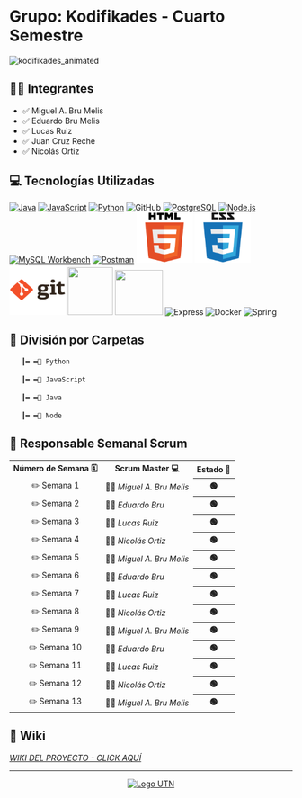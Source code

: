 # Grupo: Kodifikades - Cuarto Semestre
![kodifikades_animated](https://github.com/CodeSystem2022/Kodifikades_Cuarto_Semestre/assets/81488933/efade64a-2a63-4ba4-81d6-10d19febfd82)

## 👨‍💻 Integrantes
- :white_check_mark: Miguel A. Bru Melis <br>
- :white_check_mark: Eduardo Bru Melis <br>
- :white_check_mark: Lucas Ruiz <br>
- :white_check_mark: Juan Cruz Reche <br>
- :white_check_mark: Nicolás Ortiz <br>

## 💻 Tecnologías Utilizadas

  <a href="https://www.java.com/"><img src="https://cdn.icon-icons.com/icons2/2415/PNG/512/java_original_wordmark_logo_icon_146459.png" alt="Java" width="90" height="90"></a>
  <a href="https://www.javascript.com/"><img src="https://upload.wikimedia.org/wikipedia/commons/thumb/9/99/Unofficial_JavaScript_logo_2.svg/480px-Unofficial_JavaScript_logo_2.svg.png" alt="JavaScript" width="80" height="80"></a>
  <a href="https://www.python.org"><img src="https://miro.medium.com/v2/resize:fit:378/1*y6zvdl68fA-5nd9v-StFMg.png" alt="Python" width="90" height="90"></a>
  <img src="https://cdn-icons-png.flaticon.com/512/25/25231.png" alt="GitHub" width="80" height="80"></img>
  <a href="https://www.postgresql.org"><img src="https://upload.wikimedia.org/wikipedia/commons/thumb/2/29/Postgresql_elephant.svg/1200px-Postgresql_elephant.svg.png" alt="PostgreSQL" width="90" height="90"></a>
  <a href="https://nodejs.org/"><img src="https://vistaran-tech.s3.ap-south-1.amazonaws.com/wp-content/uploads/2022/05/13104926/nodejs-logo.png" alt="Node.js" width="100" height="100"></a>
  <a href="https://www.mysql.com/products/workbench/"><img src="https://www.freepnglogos.com/uploads/logo-mysql-png/logo-mysql-mysql-logo-png-images-are-download-crazypng-21.png" alt="MySQL Workbench" width="90" height="90"></a>
  <a href="https://www.postman.com/"><img src="https://yt3.googleusercontent.com/X-rhKMndFm9hT9wIaJns1StBfGbFdLTkAROwm4UZ3n9ucrBky5CFIeeZhSszFXBgQjItzCD0SA=s900-c-k-c0x00ffffff-no-rj" alt="Postman" width="90" height="90"></a>
  <img src="https://github.com/devicons/devicon/blob/master/icons/html5/html5-original-wordmark.svg"  width="100" height="90"/>
  <img src="https://github.com/devicons/devicon/blob/master/icons/css3/css3-original-wordmark.svg " width="100" height="90"/>
  <img src="https://github.com/devicons/devicon/blob/master/icons/git/git-original-wordmark.svg"  width="100" height="90"/>
  <img src="https://upload.wikimedia.org/wikipedia/commons/thumb/3/35/Tux.svg/1200px-Tux.svg.png"  width="80" height="85"/>
  <img src="https://upload.wikimedia.org/wikipedia/commons/thumb/a/a7/React-icon.svg/1150px-React-icon.svg.png" width="85" height="80"/>
  <img src="https://github.com/CodeSystem2022/Kodifikades_Cuarto_Semestre/assets/81488933/2f3e4cb5-6dfc-4fd3-8cb7-32e370e41ed7" alt="Express" width="90" height="90"></img>
  <img src="https://cdn4.iconfinder.com/data/icons/logos-and-brands/512/97_Docker_logo_logos-512.png" alt="Docker" width="90" height="90"></img>
  <img src="https://github.com/CodeSystem2022/Kodifikades_Cuarto_Semestre/assets/81488933/f15a73f4-59f3-4ecb-9145-fdf2d7a31ab6" alt="Spring" width="100" height="100"></img>

##  📂 División por Carpetas

       ┃━ ━📂 Python

       ┃━ ━📂 JavaScript   
    
       ┃━ ━📂 Java
       
       ┃━ ━📂 Node
       

## 🎯 Responsable Semanal Scrum  
  <table align="center">
	<tr>
		<th>Número de Semana 🗓️ </th>
		<th>Scrum Master 💻</th>
    <th>Estado 🚀 </th>
  </tr>
   	<tr>
		<td align="center">✏️ Semana 1</td>
		<td>👨‍💻<em>  Miguel A. Bru Melis </em></td>
		<th> 🟢 </th>
   	</tr>
	<tr>
		<td align="center">✏️ Semana 2</td>
		<td>👨‍💻<em>  Eduardo Bru </em></td>
                <th> 🟢 </th>
	</tr>
	<tr>
		<td align="center" >✏️ Semana 3</td>
		<td>👨‍💻<em>  Lucas Ruiz </em></td>
                <th> 🟢 </th>
	</tr>
        <tr>
		<td align="center">✏️ Semana 4</td>
		<td>👨‍💻<em>  Nicolás Ortiz </em></td>
                <th> 🟢 </th>   
	</tr>
<tr>
		<td align="center">✏️ Semana 5</td>
		<td>👨‍💻<em>  Miguel A. Bru Melis </em></td>
		<th> 🟢 </th>
   	</tr>
	<tr>
		<td align="center">✏️ Semana 6</td>
		<td>👨‍💻<em>  Eduardo Bru </em></td>
                <th> 🟢 </th>
	</tr>
	<tr>
		<td align="center" >✏️ Semana 7</td>
		<td>👨‍💻<em>  Lucas Ruiz </em></td>
                <th> 🟢 </th>
	</tr>
        <tr>
		<td align="center">✏️ Semana 8</td>
		<td>👨‍💻<em>  Nicolás Ortiz </em></td>
                <th> 🟢 </th>   
	</tr>
<tr>
		<td align="center">✏️ Semana 9</td>
		<td>👨‍💻<em>  Miguel A. Bru Melis </em></td>
		<th> 🟢 </th>
   	</tr>
	<tr>
		<td align="center">✏️ Semana 10</td>
		<td>👨‍💻<em>  Eduardo Bru </em></td>
                <th> 🟢 </th>
	</tr>
	<tr>
		<td align="center" >✏️ Semana 11</td>
		<td>👨‍💻<em>  Lucas Ruiz </em></td>
                <th> 🟢 </th>
	</tr>
        <tr>
		<td align="center">✏️ Semana 12</td>
		<td>👨‍💻<em>  Nicolás Ortiz </em></td>
                <th> 🟢 </th>   
	</tr>
    	</tr>
        <tr>
		<td align="center">✏️ Semana 13</td>
		<td>👨‍💻<em>  Miguel A. Bru Melis </em></td>
                <th> 🟢 </th>   
	</tr>
</table>
      
## 📖 Wiki

*[WIKI DEL PROYECTO - CLICK AQUÍ](https://github.com/CodeSystem2022/Kodifikades_Cuarto_Semestre/wiki)*

---
<div align="center">
  <a href="https://www.frsr.utn.edu.ar/">
    <img src="https://utn.edu.ar/images/logo-utn.png" alt="Logo UTN" width="200">
  </a>
</div>
